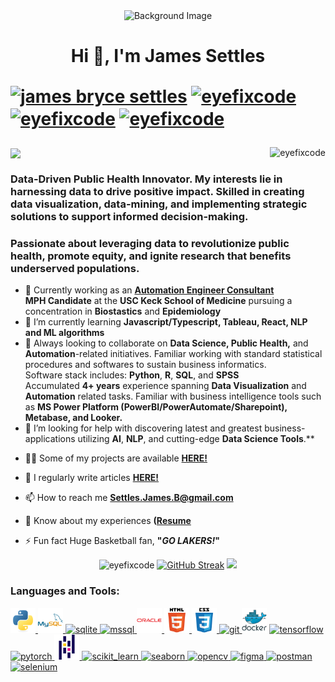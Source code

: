 <!-- Background image: MarioCoder XD -->
<div align="center">
  <img src="https://github.com/eyefixcode/Misc/raw/main/gifs/mariocoder.gif" alt="Background Image" width="auto" height="200">
  </div>

<!-- Intro -->
<h1 align="center"> Hi 👋, I'm James Settles

<!-- Contact section -->
<!-- <h3 align="left"><b>Connect with me:</b></h3> -->
<p align="left">
<a href="https://www.linkedin.com/in/james-bryce-settles-99675013a/" target="blank"><img align="center" src="https://github.com/eyefixcode/Misc/blob/main/socials/linkedin-sleek.gif" alt="james bryce settles" height="40" width="40" /></a>
<a href="https://instagram.com/eyefixcode" target="blank"><img align="center" src="https://raw.githubusercontent.com/rahuldkjain/github-profile-readme-generator/master/src/images/icons/Social/instagram.svg" alt="eyefixcode" height="30" width="40" /></a>
<a href="https://twitter.com/eyefixcode" target="blank"><img align="center" src="https://raw.githubusercontent.com/rahuldkjain/github-profile-readme-generator/master/src/images/icons/Social/twitter.svg" alt="eyefixcode" height="30" width="40" /></a>
<a href="https://www.youtube.com/c/eyefixcode" target="blank"><img align="center" src="https://raw.githubusercontent.com/rahuldkjain/github-profile-readme-generator/master/src/images/icons/Social/youtube.svg" alt="eyefixcode" height="30" width="40" /></a>
</p>
</h1>


<img align="center" src="https://github.com/eyefixcode/Misc/blob/main/gifs/RGB_Lighting.gif" width="1500" speed="slow">
<img align="right" src="https://komarev.com/ghpvc/?username=eyefixcode&label=Profile%20views&color=0e75b6&style=flat" alt="eyefixcode">

<!-- About me -->
<h3 align="left">Data-Driven Public Health Innovator. My interests lie in harnessing data to drive positive impact. Skilled in creating data visualization, data-mining, and implementing strategic solutions to support informed decision-making. </h3> 
<h3 align="left">Passionate about leveraging data to revolutionize public health, promote equity, and ignite research that benefits underserved populations.</h3>
<p align="left">  </p>

<!-- Background -->
- 🔭 Currently working as an **[Automation Engineer Consultant](https://www.linkedin.com/in/james-bryce-settles-99675013a/)** <br> **MPH Candidate** at the **USC Keck School of Medicine** pursuing a concentration in **Biostastics** and **Epidemiology**
- 🌱 I’m currently learning **Javascript/Typescript, Tableau, React, NLP and ML algorithms**
- 👯 Always looking to collaborate on **Data Science, Public Health,** and **Automation**-related initiatives. Familiar working with standard statistical procedures and softwares to sustain business informatics. <br> Software stack includes: **Python**, **R**, **SQL**, and **SPSS** <br> Accumulated **4+ years** experience spanning **Data Visualization** and **Automation** related tasks. Familiar with business intelligence tools such as **MS Power Platform (PowerBI/PowerAutomate/Sharepoint), Metabase, and Looker.**
- 🤝 I’m looking for help with discovering latest and greatest business-applications utilizing **AI**, **NLP**, and cutting-edge **Data Science Tools**.**



<!-- Background (LINKS) -->
- 👨‍💻 Some of my projects are available **[HERE!](https://eyefixcode.github.io/)**

- 📝 I regularly write articles **[HERE!](https://eyefixcode.github.io/)**

- 📫 How to reach me **Settles.James.B@gmail.com**

- 📄 Know about my experiences **([Resume](https://eyefixcode.github.io/assets/resume/JamesSettles30OctResumeDS.pdf)**

- ⚡ Fun fact Huge Basketball fan, **"*GO LAKERS!*"**


<!-- Dynamic GitHub Stat Trackers -->
<p align="center">
<img src="https://github-readme-stats.vercel.app/api/top-langs?username=eyefixcode&show_icons=true&locale=en&layout=compact&theme=radical" alt="eyefixcode" height="135" width="auto"/>
<a href="https://git.io/streak-stats"><img src="https://github-readme-streak-stats.herokuapp.com?user=eyefixcode&theme=radical" alt="GitHub Streak" height="135"/></a>
<a href="https://gh-stats-gen.vercel.app/"><img src="https://github-readme-stats.vercel.app/api?username=eyefixcode&theme=radical&show_icons=true&hide_border=true&count_private=true" height="135"/></a>
<!-- Tech stack -->
<h3 align="left">Languages and Tools:</h3>
<p align="left"> 
  <!-- Python -->
  <a href="https://www.python.org" target="_blank" rel="noreferrer"> <img src="https://raw.githubusercontent.com/devicons/devicon/master/icons/python/python-original.svg" alt="python" width="40" height="40"/> </a> 
  <!-- MySQL -->
  <a href="https://www.mysql.com/" target="_blank" rel="noreferrer"> <img src="https://raw.githubusercontent.com/devicons/devicon/master/icons/mysql/mysql-original-wordmark.svg" alt="mysql" width="40" height="40"/> </a> 
  <!-- SQLite -->
  <a href="https://www.sqlite.org/" target="_blank" rel="noreferrer"> <img src="https://www.vectorlogo.zone/logos/sqlite/sqlite-icon.svg" alt="sqlite" width="40" height="40"/> </a> 
  <!-- MSSQL Server -->
  <a href="https://www.microsoft.com/en-us/sql-server" target="_blank" rel="noreferrer"> <img src="https://www.svgrepo.com/show/303229/microsoft-sql-server-logo.svg" alt="mssql" width="40" height="40"/> </a> 
  <!-- Oracle -->
  <a href="https://www.oracle.com/" target="_blank" rel="noreferrer"> <img src="https://raw.githubusercontent.com/devicons/devicon/master/icons/oracle/oracle-original.svg" alt="oracle" width="40" height="40"/> </a>
  <!-- HTML5 -->
  <a href="https://www.w3.org/html/" target="_blank" rel="noreferrer"> <img src="https://raw.githubusercontent.com/devicons/devicon/master/icons/html5/html5-original-wordmark.svg" alt="html5" width="40" height="40"/> </a> 
  <!-- CSS -->
  <a href="https://www.w3schools.com/css/" target="_blank" rel="noreferrer"> <img src="https://raw.githubusercontent.com/devicons/devicon/master/icons/css3/css3-original-wordmark.svg" alt="css3" width="40" height="40"/> </a>
  <!-- Git -->
  <a href="https://git-scm.com/" target="_blank" rel="noreferrer"> <img src="https://www.vectorlogo.zone/logos/git-scm/git-scm-icon.svg" alt="git" width="40" height="40"/> </a> 
  <!-- Docker -->
  <a href="https://www.docker.com/" target="_blank" rel="noreferrer"> <img src="https://raw.githubusercontent.com/devicons/devicon/master/icons/docker/docker-original-wordmark.svg" alt="docker" width="40" height="40"/></a> 
  <!-- TensorFlow -->
  <a href="https://www.tensorflow.org" target="_blank" rel="noreferrer"> <img src="https://www.vectorlogo.zone/logos/tensorflow/tensorflow-icon.svg" alt="tensorflow" width="40" height="40"/> </a> 
  <!-- PyTorch -->
  <a href="https://pytorch.org/" target="_blank" rel="noreferrer"> <img src="https://www.vectorlogo.zone/logos/pytorch/pytorch-icon.svg" alt="pytorch" width="40" height="40"/> </a> 
  <!-- Pandas -->
  <a href="https://pandas.pydata.org/" target="_blank" rel="noreferrer"> <img src="https://raw.githubusercontent.com/devicons/devicon/2ae2a900d2f041da66e950e4d48052658d850630/icons/pandas/pandas-original.svg" alt="pandas" width="40" height="40"/> </a> 
  <!-- Sci-Kit Learn -->
  <a href="https://scikit-learn.org/" target="_blank" rel="noreferrer"> <img src="https://upload.wikimedia.org/wikipedia/commons/0/05/Scikit_learn_logo_small.svg" alt="scikit_learn" width="40" height="40"/> </a> 
  <!-- Seaborn -->
  <a href="https://seaborn.pydata.org/" target="_blank" rel="noreferrer"> <img src="https://seaborn.pydata.org/_images/logo-mark-lightbg.svg" alt="seaborn" width="40" height="40"/> </a> 
  <!-- OpenCV -->
  <a href="https://opencv.org/" target="_blank" rel="noreferrer"> <img src="https://www.vectorlogo.zone/logos/opencv/opencv-icon.svg" alt="opencv" width="40" height="40"/> </a> 
  <!-- Figma -->
  <a href="https://www.figma.com/" target="_blank" rel="noreferrer"> <img src="https://www.vectorlogo.zone/logos/figma/figma-icon.svg" alt="figma" width="40" height="40"/> </a> 
  <!-- PostMan API -->
  <a href="https://postman.com" target="_blank" rel="noreferrer"> <img src="https://www.vectorlogo.zone/logos/getpostman/getpostman-icon.svg" alt="postman" width="40" height="40"/> </a> 
  <!-- Selenium -->
  <a href="https://www.selenium.dev" target="_blank" rel="noreferrer"> <img src="https://raw.githubusercontent.com/detain/svg-logos/780f25886640cef088af994181646db2f6b1a3f8/svg/selenium-logo.svg" alt="selenium" width="40" height="40"/> </a> 
</p>

